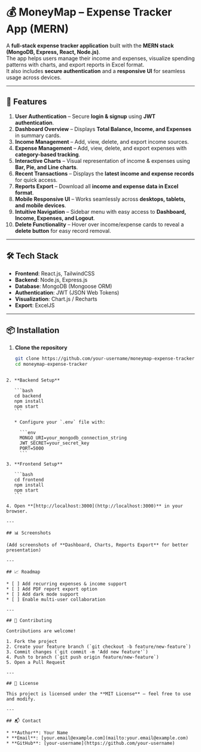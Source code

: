# 💰 MoneyMap – Expense Tracker App (MERN)

A **full-stack expense tracker application** built with the **MERN stack (MongoDB, Express, React, Node.js)**.  
The app helps users manage their income and expenses, visualize spending patterns with charts, and export reports in Excel format.  
It also includes **secure authentication** and a **responsive UI** for seamless usage across devices.

---

## 🚀 Features

1. **User Authentication** – Secure **login & signup** using **JWT authentication**.  
2. **Dashboard Overview** – Displays **Total Balance, Income, and Expenses** in summary cards.  
3. **Income Management** – Add, view, delete, and export income sources.  
4. **Expense Management** – Add, view, delete, and export expenses with **category-based tracking**.  
5. **Interactive Charts** – Visual representation of income & expenses using **Bar, Pie, and Line charts**.  
6. **Recent Transactions** – Displays the **latest income and expense records** for quick access.  
7. **Reports Export** – Download all **income and expense data in Excel format**.  
8. **Mobile Responsive UI** – Works seamlessly across **desktops, tablets, and mobile devices**.  
9. **Intuitive Navigation** – Sidebar menu with easy access to **Dashboard, Income, Expenses, and Logout**.  
10. **Delete Functionality** – Hover over income/expense cards to reveal a **delete button** for easy record removal.  

---

## 🛠️ Tech Stack

- **Frontend**: React.js, TailwindCSS  
- **Backend**: Node.js, Express.js  
- **Database**: MongoDB (Mongoose ORM)  
- **Authentication**: JWT (JSON Web Tokens)  
- **Visualization**: Chart.js / Recharts  
- **Export**: ExcelJS  

---

## 📦 Installation

1. **Clone the repository**
   ```bash
   git clone https://github.com/your-username/moneymap-expense-tracker.git
   cd moneymap-expense-tracker
````

2. **Backend Setup**

   ```bash
   cd backend
   npm install
   npm start
   ```

   * Configure your `.env` file with:

     ```env
     MONGO_URI=your_mongodb_connection_string
     JWT_SECRET=your_secret_key
     PORT=5000
     ```

3. **Frontend Setup**

   ```bash
   cd frontend
   npm install
   npm start
   ```

4. Open **[http://localhost:3000](http://localhost:3000)** in your browser.

---

## 📊 Screenshots

(Add screenshots of **Dashboard, Charts, Reports Export** for better presentation)

---

## 📈 Roadmap

* [ ] Add recurring expenses & income support
* [ ] Add PDF report export option
* [ ] Add dark mode support
* [ ] Enable multi-user collaboration

---

## 🤝 Contributing

Contributions are welcome!

1. Fork the project
2. Create your feature branch (`git checkout -b feature/new-feature`)
3. Commit changes (`git commit -m 'Add new feature'`)
4. Push to branch (`git push origin feature/new-feature`)
5. Open a Pull Request

---

## 📜 License

This project is licensed under the **MIT License** – feel free to use and modify.

---

## 📬 Contact

* **Author**: Your Name
* **Email**: [your.email@example.com](mailto:your.email@example.com)
* **GitHub**: [your-username](https://github.com/your-username)


